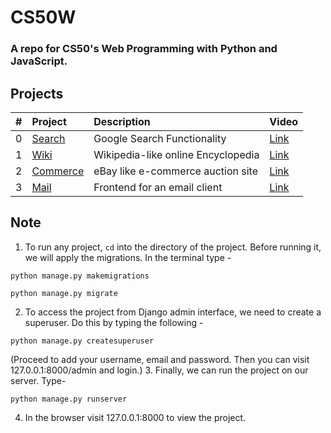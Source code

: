 # CS50W

### A repo for CS50's Web Programming with Python and JavaScript.

## Projects

| #  | Project                | Description                                       | Video
| :- | :--------------------- | :------------------------------------------------ | :-------------------------------------
| 0  | [Search](search)       | Google Search Functionality                       | [Link](https://youtu.be/-ttbk3hA9FI)
| 1  | [Wiki](wiki)           | Wikipedia-like online Encyclopedia                | [Link](https://youtu.be/mHUZUWfhrE8)
| 2  | [Commerce](commerce)   | eBay like e-commerce auction site                 | [Link](https://youtu.be/xJp-cvoas7g)
| 3  | [Mail](mail)           | Frontend for an email client                      | [Link](https://youtu.be/K_ngUP_ueQY)

## Note 

1. To run any project, `cd` into the directory of the project. Before running it, we will apply the migrations. In the terminal type - 
```
python manage.py makemigrations
```
``` 
python manage.py migrate
```
2. To access the project from Django admin interface, we need to create a superuser. Do this by typing the following - 
``` 
python manage.py createsuperuser
```
(Proceed to add your username, email and password. Then you can visit 127.0.0.1:8000/admin and login.)
3. Finally, we can run the project on our server. Type-
```
python manage.py runserver 
```
4. In the browser visit 127.0.0.1:8000 to view the project.
